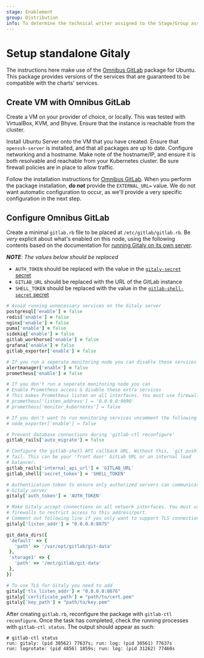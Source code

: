 ```yaml
---
stage: Enablement
group: Distribution
info: To determine the technical writer assigned to the Stage/Group associated with this page, see https://about.gitlab.com/handbook/engineering/ux/technical-writing/#designated-technical-writers
---
```


# Setup standalone Gitaly

The instructions here make use of the [Omnibus GitLab](https://about.gitlab.com/install/#ubuntu) package for Ubuntu.
This package provides versions of the services that are guaranteed to be compatible with the charts' services.

## Create VM with Omnibus GitLab

Create a VM on your provider of choice, or locally. This was tested with VirtualBox, KVM, and Bhyve.
Ensure that the instance is reachable from the cluster.

Install Ubuntu Server onto the VM that you have created. Ensure that `openssh-server` is installed, and that all packages are up to date.
Configure networking and a hostname. Make note of the hostname/IP, and ensure it is both resolvable and reachable from your Kubernetes cluster.
Be sure firewall policies are in place to allow traffic.

Follow the installation instructions for [Omnibus GitLab](https://about.gitlab.com/install/#ubuntu). When you perform the package installation, **_do not_** provide the `EXTERNAL_URL=` value. We do not want automatic configuration to occur, as we'll provide a very specific configuration in the next step.

## Configure Omnibus GitLab

Create a minimal `gitlab.rb` file to be placed at `/etc/gitlab/gitlab.rb`. Be
*very* explicit about what's enabled on this node, using the following contents
based on the documentation for
[running Gitaly on its own server](https://docs.gitlab.com/ce/administration/gitaly/#run-gitaly-on-its-own-server).

_**NOTE**: The values below should be replaced_

- `AUTH_TOKEN` should be replaced with the value in the [`gitaly-secret` secret](../../installation/secrets.md#gitaly-secret)
- `GITLAB_URL` should be replaced with the URL of the GitLab instance
- `SHELL_TOKEN` should be replaced with the value in the [`gitlab-shell-secret` secret](../../installation/secrets.md#gitlab-shell-secret)

<!--
updates to following example must also be made at
https://gitlab.com/gitlab-org/gitlab/blob/master/doc/administration/gitaly/index.md#gitaly-server-configuration
-->

```ruby
# Avoid running unnecessary services on the Gitaly server
postgresql['enable'] = false
redis['enable'] = false
nginx['enable'] = false
puma['enable'] = false
sidekiq['enable'] = false
gitlab_workhorse['enable'] = false
grafana['enable'] = false
gitlab_exporter['enable'] = false

# If you run a seperate monitoring node you can disable these services
alertmanager['enable'] = false
prometheus['enable'] = false

# If you don't run a seperate monitoring node you can
# Enable Prometheus access & disable these extra services
# This makes Prometheus listen on all interfaces. You must use firewalls to restrict access to this address/port.
# prometheus['listen_address'] = '0.0.0.0:9090'
# prometheus['monitor_kubernetes'] = false

# If you don't want to run monitoring services uncomment the following (not recommended)
# node_exporter['enable'] = false

# Prevent database connections during 'gitlab-ctl reconfigure'
gitlab_rails['auto_migrate'] = false

# Configure the gitlab-shell API callback URL. Without this, `git push` will
# fail. This can be your 'front door' GitLab URL or an internal load
# balancer.
gitlab_rails['internal_api_url'] = 'GITLAB_URL'
gitlab_shell['secret_token'] = 'SHELL_TOKEN'

# Authentication token to ensure only authorized servers can communicate with
# Gitaly server
gitaly['auth_token'] = 'AUTH_TOKEN'

# Make Gitaly accept connections on all network interfaces. You must use
# firewalls to restrict access to this address/port.
# Comment out following line if you only want to support TLS connections
gitaly['listen_addr'] = "0.0.0.0:8075"

git_data_dirs({
 'default' => {
   'path' => '/var/opt/gitlab/git-data'
 },
 'storage1' => {
   'path' => '/mnt/gitlab/git-data'
 },
})

# To use TLS for Gitaly you need to add
gitaly['tls_listen_addr'] = "0.0.0.0:8076"
gitaly['certificate_path'] = "path/to/cert.pem"
gitaly['key_path'] = "path/to/key.pem"
```

After creating `gitlab.rb`, reconfigure the package with `gitlab-ctl reconfigure`.
Once the task has completed, check the running processes with `gitlab-ctl status`.
The output should appear as such:

```plaintext
# gitlab-ctl status
run: gitaly: (pid 30562) 77637s; run: log: (pid 30561) 77637s
run: logrotate: (pid 4856) 1859s; run: log: (pid 31262) 77460s
```
